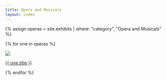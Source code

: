 ```yaml
---
title: Opera and Musicals
layout: index
---
```


<div id = "gallery">

  {% assign operas = site.exhibits | where: "category", "Opera and Musicals" %}

  {% for one in operas %}
  <div class = "grid_cell">
    <a href = "{{ one.url | relative_url }}"><img src="{{ one.image-url }}" class="gallery_thumb"></a>
    <p class = "caption"><a href ="{{ one.url | relative_url }}">{{ one.title }}</a></p>
  </div>
{% endfor %}
</div>
